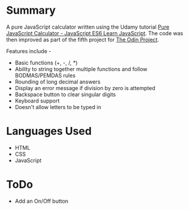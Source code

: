 # Summary
A pure JavaScript calculator written using the Udamy tutorial  [Pure JavaScript Calculator - JavaScript ES6 Learn JavaScript](https://www.udemy.com/course/javascript-code-exercise/). The code was then improved as part of the fifth project for [The Odin Project](https://www.theodinproject.com). 

Features include -
* Basic functions (+, -, /, *)
* Ability to string together multiple functions and follow BODMAS/PEMDAS rules
* Rounding of long decimal answers
* Display an error message if division by zero is attempted
* Backspace button to clear singular digits
* Keyboard support
* Doesn't allow letters to be typed in

# Languages Used
- HTML
- CSS
- JavaScript

# ToDo
- Add an On/Off button
